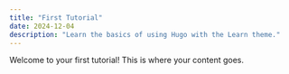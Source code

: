 ```yaml
---
title: "First Tutorial"
date: 2024-12-04
description: "Learn the basics of using Hugo with the Learn theme."
---
```


Welcome to your first tutorial! This is where your content goes.

